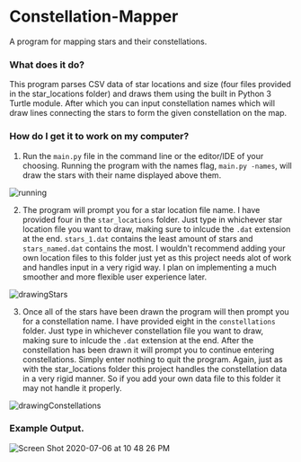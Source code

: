 # Constellation-Mapper
A program for mapping stars and their constellations.

### What does it do?
This program parses CSV data of star locations and size (four files provided in the star_locations folder) and draws them using the built in Python 3 Turtle module. After which you can input constellation names which will draw lines connecting the stars to form the given constellation on the map.

### How do I get it to work on my computer?

1. Run the `main.py` file in the command line or the editor/IDE of your choosing. Running the program with the names flag, `main.py -names`, will draw the stars with their name displayed above them.

![running](https://user-images.githubusercontent.com/63391309/86702389-885f2780-bfd8-11ea-95f2-4e40d9927663.gif)

2. The program will prompt you for a star location file name. I have provided four in the `star_locations` folder. Just type in whichever star location file you want to draw, making sure to inlcude the `.dat` extension at the end. `stars_1.dat` contains the least amount of stars and `stars_named.dat` contains the most. I wouldn't recommend adding your own location files to this folder just yet as this project needs alot of work and handles input in a very rigid way. I plan on implementing a much smoother and more flexible user experience later.

![drawingStars](https://user-images.githubusercontent.com/63391309/86702854-f4da2680-bfd8-11ea-839b-03fcc743d75c.gif)

3. Once all of the stars have been drawn the program will then prompt you for a constellation name. I have provided eight in the `constellations` folder. Just type in whichever constellation file you want to draw, making sure to inlcude the `.dat` extension at the end. After the constellation has been drawn it will prompt you to continue entering constellations. Simply enter nothing to quit the program. Again, just as with the star_locations folder this project handles the constellation data in a very rigid manner. So if you add your own data file to this folder it may not handle it properly.

![drawingConstellations](https://user-images.githubusercontent.com/63391309/86703520-9497b480-bfd9-11ea-80fc-384f90092883.gif)

### Example Output.

![Screen Shot 2020-07-06 at 10 48 26 PM](https://user-images.githubusercontent.com/63391309/86704979-0290ab80-bfdb-11ea-8598-d67d6c42720a.png)
